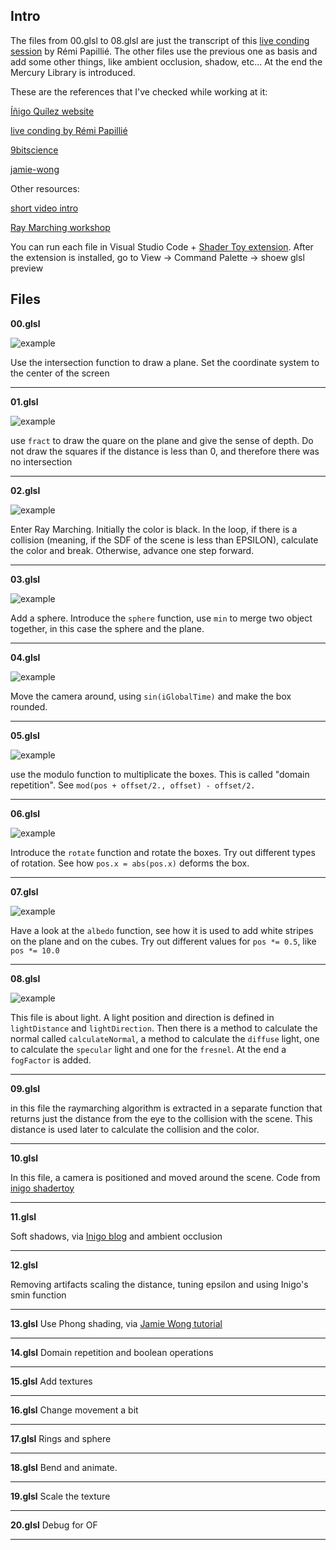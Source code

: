 ## Intro

The files from 00.glsl to 08.glsl are just the transcript of this [live conding session](https://www.youtube.com/watch?v=s6t0mJsgUKw) by Rémi Papillié.
The other files use the previous one as basis and add some other things, like ambient occlusion, shadow, etc...
At the end the Mercury Library is introduced.

These are the references that I've checked while working at it:

[Íñigo Quílez website](http://iquilezles.org/www/articles/distfunctions/distfunctions.htm)

[live conding by Rémi Papillié](https://www.youtube.com/watch?v=s6t0mJsgUKw)

[9bitscience](http://9bitscience.blogspot.de/2013/07/raymarching-distance-fields_14.html)

[jamie-wong](http://jamie-wong.com/2016/07/15/ray-marching-signed-distance-functions/)

Other resources:

[short video intro](https://www.youtube.com/watch?v=Cp5WWtMoeKg)

[Ray Marching workshop](https://github.com/ajweeks/RaymarchingWorkshop)


You can run each file in Visual Studio Code + [Shader Toy extension](https://marketplace.visualstudio.com/items?itemName=stevensona.shader-toy). After the extension is installed, go to View -> Command Palette -> shoew glsl preview

## Files

**00.glsl**

![example](img/00.png)

Use the intersection function to draw a plane. Set the coordinate system to the center of the screen

***

**01.glsl**

![example](img/01.png)

use `fract` to draw the quare on the plane and give the sense of depth. Do not draw the squares if the distance is less than 0, and therefore there was no intersection

***

**02.glsl**

![example](img/02.png)

Enter Ray Marching. Initially the color is black. In the loop, if there is a collision (meaning, if the SDF of the scene is less than EPSILON), calculate the color and break. Otherwise, advance one step forward.

***

**03.glsl**

![example](img/03.png)

Add a sphere. Introduce the `sphere` function, use `min` to merge two object together, in this case the sphere and the plane.

***

**04.glsl**

![example](img/04.png)

Move the camera around, using `sin(iGlobalTime)` and make the box rounded.

***

**05.glsl**

![example](img/05.png)

use the modulo function to multiplicate the boxes. This is called "domain repetition". See `mod(pos + offset/2., offset) - offset/2.`

***

**06.glsl**

![example](img/06.png)

Introduce the `rotate` function and rotate the boxes. Try out different types of rotation. See how `pos.x = abs(pos.x)` deforms the box.

***

**07.glsl**

![example](img/07.png)

Have a look at the `albedo` function, see how it is used to add white stripes on the plane and on the cubes. Try out different values for `pos *= 0.5`, like `pos *= 10.0`

***

**08.glsl**

![example](img/08.png)

This file is about light. A light position and direction is defined in `lightDistance` and `lightDirection`. Then there is a method to calculate the normal called `calculateNormal`, a method to calculate the `diffuse` light, one to calculate the `specular` light and one for the `fresnel`. At the end a `fogFactor` is added.

***


**09.glsl**

in this file the raymarching algorithm is extracted in a separate function that returns just the distance from the eye to the collision with the scene. This distance is used later to calculate the collision and the color.

***

**10.glsl**

In this file, a camera is positioned and moved around the scene. Code from [inigo shadertoy](https://www.shadertoy.com/view/Xds3zN)

***

**11.glsl**

Soft shadows, via [Inigo blog](http://www.iquilezles.org/www/articles/rmshadows/rmshadows.htm)
and ambient occlusion

***

**12.glsl**

Removing artifacts scaling the distance, tuning epsilon and using Inigo's smin function

***

**13.glsl**
Use Phong shading, via [Jamie Wong tutorial](http://jamie-wong.com/2016/07/15/ray-marching-signed-distance-functions/)

*** 

**14.glsl**
Domain repetition and boolean operations

*** 

**15.glsl**
Add textures

*** 

**16.glsl**
Change movement a bit

*** 

**17.glsl**
Rings and sphere

*** 

**18.glsl**
Bend and animate.

*** 

**19.glsl**
Scale the texture

*** 

**20.glsl**
Debug for OF

*** 



